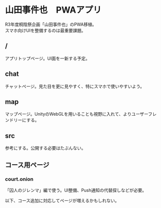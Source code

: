 # 山田事件也　PWAアプリ

R3年度桐陰祭企画「山田事件也」のPWA移植。  
スマホ向けUIを整備するのは最重要課題。

## /

アプリトップページ。UI面を一新する予定。

## chat

チャットページ。見た目を更に見やすく、特にスマホで使いやすいよう。

## map

マップページ。UnityのWebGLを用いることも視野に入れて、よりユーザーフレンドリーにする。

## src

参考にする。公開する必要はたぶんない。

## コース用ページ
### court.onion

「囚人のジレンマ」編で使う。UI整備、Push通知の代替探しなどが必要。

以下、コース追加に対応してページが増えるかもしれない。
